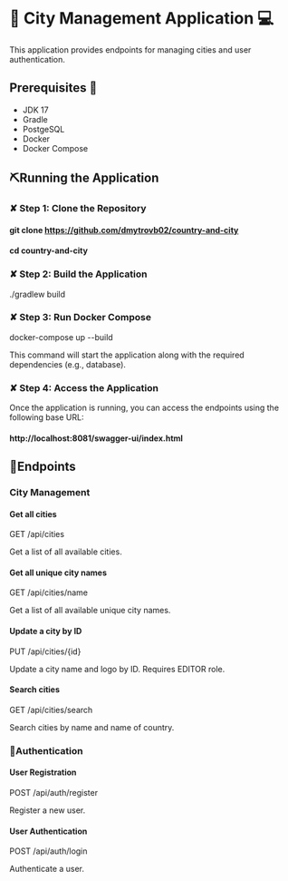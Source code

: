 # 🌃 City Management Application 💻

This application provides endpoints for managing cities and user authentication.

## Prerequisites 📝 

- JDK 17
- Gradle
- PostgeSQL
- Docker
- Docker Compose

## ⛏Running the Application

### ✘ Step 1: Clone the Repository

#### git clone https://github.com/dmytrovb02/country-and-city
#### cd country-and-city

### ✘ Step 2: Build the Application

./gradlew build

### ✘ Step 3: Run Docker Compose

docker-compose up --build

This command will start the application along with the required dependencies (e.g., database).

### ✘ Step 4: Access the Application

Once the application is running, you can access the endpoints using the following base URL:

#### http://localhost:8081/swagger-ui/index.html

## 🌟Endpoints

### City Management

#### Get all cities

GET /api/cities

Get a list of all available cities.

#### Get all unique city names

GET /api/cities/name

Get a list of all available unique city names.

#### Update a city by ID

PUT /api/cities/{id}

Update a city name and logo by ID. Requires EDITOR role.

#### Search cities

GET /api/cities/search

Search cities by name and name of country.

### 🎯Authentication

#### User Registration

POST /api/auth/register

Register a new user.

#### User Authentication

POST /api/auth/login

Authenticate a user.
